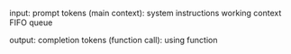 

input: prompt tokens (main context):
	system instructions
	working context
	FIFO queue

output: completion tokens (function call):
	using function

